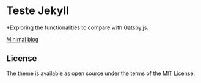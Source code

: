 # Teste Jekyll

*Exploring the functionalities to compare with Gatsby.js.

[Minimal blog](https://images.unsplash.com/photo-1499159058454-75067059248a?ixlib=rb-1.2.1&ixid=eyJhcHBfaWQiOjEyMDd9&auto=format&fit=crop&w=800&q=80)


## License

The theme is available as open source under the terms of the [MIT License](http://opensource.org/licenses/MIT).
